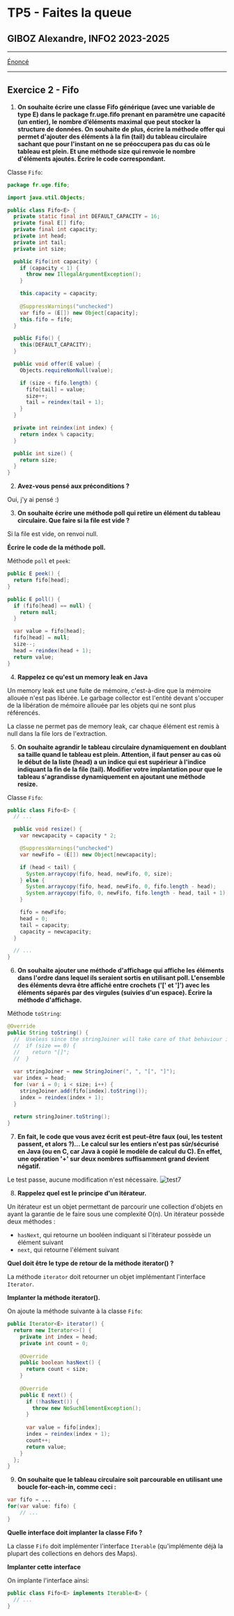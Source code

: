 # TP5 - Faites la queue
## GIBOZ Alexandre, INFO2 2023-2025
***

[Énoncé](https://www-igm.univ-mlv.fr/ens/IR/IR2/2023-2024/JavaAvance/td05.php)
***

## Exercice 2 - Fifo

1. **On souhaite écrire une classe Fifo générique (avec une variable de type E) dans le package fr.uge.fifo prenant en paramètre une capacité (un entier), le nombre d’éléments maximal que peut stocker la structure de données.
   On souhaite de plus, écrire la méthode offer qui permet d'ajouter des éléments à la fin (tail) du tableau circulaire sachant que pour l'instant on ne se préoccupera pas du cas où le tableau est plein. Et une méthode size qui renvoie le nombre d'éléments ajoutés.
   Écrire le code correspondant.**

Classe `Fifo`:
```java
package fr.uge.fifo;

import java.util.Objects;

public class Fifo<E> {
  private static final int DEFAULT_CAPACITY = 16;
  private final E[] fifo;
  private final int capacity;
  private int head;
  private int tail;
  private int size;

  public Fifo(int capacity) {
    if (capacity < 1) {
      throw new IllegalArgumentException();
    }

    this.capacity = capacity;
    
    @SuppressWarnings("unchecked")
    var fifo = (E[]) new Object[capacity];
    this.fifo = fifo;
  }

  public Fifo() {
    this(DEFAULT_CAPACITY);
  }

  public void offer(E value) {
    Objects.requireNonNull(value);

    if (size < fifo.length) {
      fifo[tail] = value;
      size++;
      tail = reindex(tail + 1);
    }
  }

  private int reindex(int index) {
    return index % capacity;
  }

  public int size() {
    return size;
  }
}
```

2. **Avez-vous pensé aux préconditions ?**

Oui, j'y ai pensé :)

3. **On souhaite écrire une méthode poll qui retire un élément du tableau circulaire.
     Que faire si la file est vide ?**

Si la file est vide, on renvoi null.

**Écrire le code de la méthode poll.**

Méthode `poll` et `peek`:
```java
public E peek() {
  return fifo[head];
}

public E poll() {
  if (fifo[head] == null) {
    return null;
  }

  var value = fifo[head];
  fifo[head] = null;
  size--;
  head = reindex(head + 1);
  return value;
}
```

4. **Rappelez ce qu'est un memory leak en Java**

Un memory leak est une fuite de mémoire, c'est-à-dire que la mémoire allouée n'est pas libérée.
Le garbage collector est l'entité devant s'occuper de la libération de mémoire allouée par les objets qui ne sont plus référencés.

La classe ne permet pas de memory leak, car chaque élément est remis à null dans la file lors de l'extraction.

5. **On souhaite agrandir le tableau circulaire dynamiquement en doublant sa taille quand le tableau est plein. 
     Attention, il faut penser au cas où le début de la liste (head) a un indice qui est supérieur à l'indice indiquant la fin de la file (tail).
     Modifier votre implantation pour que le tableau s'agrandisse dynamiquement en ajoutant une méthode resize.**

Classe `Fifo`:
```java
public class Fifo<E> {
  // ...

  public void resize() {
    var newcapacity = capacity * 2;

    @SuppressWarnings("unchecked")
    var newFifo = (E[]) new Object[newcapacity];

    if (head < tail) {
      System.arraycopy(fifo, head, newFifo, 0, size);
    } else {
      System.arraycopy(fifo, head, newFifo, 0, fifo.length - head);
      System.arraycopy(fifo, 0, newFifo, fifo.length - head, tail + 1);
    }

    fifo = newFifo;
    head = 0;
    tail = capacity;
    capacity = newcapacity;
  }

  // ...
}
```

6. **On souhaite ajouter une méthode d'affichage qui affiche les éléments dans l'ordre dans lequel ils seraient sortis en utilisant poll. L'ensemble des éléments devra être affiché entre crochets ('[' et ']') avec les éléments séparés par des virgules (suivies d'un espace).
   Écrire la méthode d'affichage.**

Méthode `toString`:
```java
@Override
public String toString() {
  //  Useless since the stringJoiner will take care of that behaviour if no elements is present
  //  if (size == 0) {
  //    return "[]";
  //  }
  
  var stringJoiner = new StringJoiner(", ", "[", "]");
  var index = head;
  for (var i = 0; i < size; i++) {
    stringJoiner.add(fifo[index].toString());
    index = reindex(index + 1);
  }
  
  return stringJoiner.toString();
}
```

7. **En fait, le code que vous avez écrit est peut-être faux (oui, les testent passent, et alors ?)... Le calcul sur les entiers n'est pas sûr/sécurisé en Java (ou en C, car Java à copié le modèle de calcul du C). 
    En effet, une opération '+' sur deux nombres suffisamment grand devient négatif.**

Le test passe, aucune modification n'est nécessaire.
![test7](src/main/resources/screen-test7.png)

8. **Rappelez quel est le principe d'un itérateur.**

Un itérateur est un objet permettant de parcourir une collection d'objets en ayant la garantie de le faire sous une complexité O(n).
Un itérateur possède deux méthodes : 
- `hasNext`, qui retourne un booléen indiquant si l'itérateur possède un élément suivant
- `next`, qui retourne l'élément suivant

**Quel doit être le type de retour de la méthode iterator() ?**

La méthode `iterator` doit retourner un objet implémentant l'interface `Iterator`.

**Implanter la méthode iterator().**

On ajoute la méthode suivante à la classe `Fifo`:
```java
public Iterator<E> iterator() {
  return new Iterator<>() {
    private int index = head;
    private int count = 0;
    
    @Override
    public boolean hasNext() {
      return count < size;
    }
    
    @Override
    public E next() {
      if (!hasNext()) {
        throw new NoSuchElementException();
      }
      
      var value = fifo[index];
      index = reindex(index + 1);
      count++;
      return value;
    }
  };
}
```

9. **On souhaite que le tableau circulaire soit parcourable en utilisant une boucle for-each-in, comme ceci :**
```java
var fifo = ...
for(var value: fifo) {
    // ...
}
```

**Quelle interface doit implanter la classe Fifo ?**

La classe `Fifo` doit implémenter l'interface `Iterable` (qu'implémente déjà la plupart des collections en dehors des Maps).

**Implanter cette interface**

On implante l'interface ainsi:
```java
public class Fifo<E> implements Iterable<E> {
  // ...
}
```